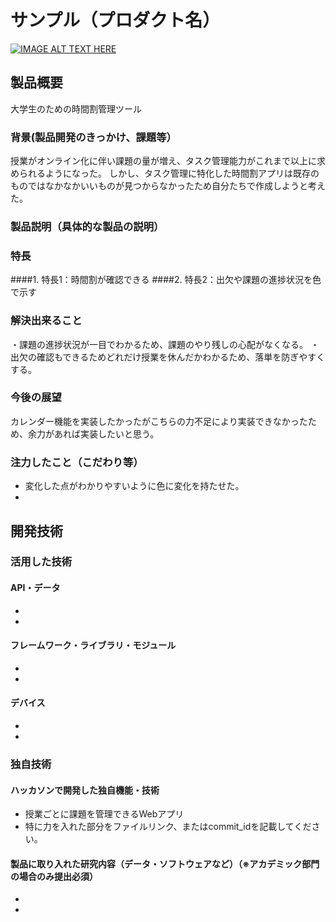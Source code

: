 # サンプル（プロダクト名）

[![IMAGE ALT TEXT HERE](https://jphacks.com/wp-content/uploads/2020/09/JPHACKS2020_ogp.jpg)](https://www.youtube.com/watch?v=G5rULR53uMk)

## 製品概要
大学生のための時間割管理ツール
### 背景(製品開発のきっかけ、課題等）
授業がオンライン化に伴い課題の量が増え、タスク管理能力がこれまで以上に求められるようになった。
しかし、タスク管理に特化した時間割アプリは既存のものではなかなかいいものが見つからなかったため自分たちで作成しようと考えた。
### 製品説明（具体的な製品の説明）
### 特長
####1. 特長1：時間割が確認できる
####2. 特長2：出欠や課題の進捗状況を色で示す

### 解決出来ること
・課題の進捗状況が一目でわかるため、課題のやり残しの心配がなくなる。
・出欠の確認もできるためどれだけ授業を休んだかわかるため、落単を防ぎやすくする。
### 今後の展望
カレンダー機能を実装したかったがこちらの力不足により実装できなかったため、余力があれば実装したいと思う。
### 注力したこと（こだわり等）
* 変化した点がわかりやすいように色に変化を持たせた。
* 

## 開発技術
### 活用した技術
#### API・データ
* 
* 

#### フレームワーク・ライブラリ・モジュール
* 
* 

#### デバイス
* 
* 

### 独自技術
#### ハッカソンで開発した独自機能・技術
* 授業ごとに課題を管理できるWebアプリ
* 特に力を入れた部分をファイルリンク、またはcommit_idを記載してください。

#### 製品に取り入れた研究内容（データ・ソフトウェアなど）（※アカデミック部門の場合のみ提出必須）
* 
* 
